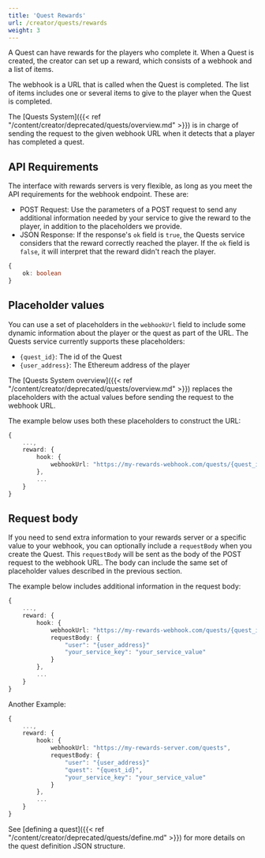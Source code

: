 ```yaml
---
title: 'Quest Rewards'
url: /creator/quests/rewards
weight: 3
---
```


A Quest can have rewards for the players who complete it. When a Quest is created, the creator can set up a reward, which consists of a webhook and a list of items.

The webhook is a URL that is called when the Quest is completed. The list of items includes one or several items to give to the player when the Quest is completed.

The [Quests System]({{< ref "/content/creator/deprecated/quests/overview.md" >}}) is in charge of sending the request to the given webhook URL when it detects that a player has completed a quest.

## API Requirements

The interface with rewards servers is very flexible, as long as you meet the API requirements for the webhook endpoint. These are:

- POST Request: Use the parameters of a POST request to send any additional information needed by your service to give the reward to the player, in addition to the placeholders we provide.
- JSON Response: If the response's `ok` field is `true`, the Quests service considers that the reward correctly reached the player. If the `ok` field is `false`, it will interpret that the reward didn't reach the player.

```typescript
{
	ok: boolean
}
```

## Placeholder values

You can use a set of placeholders in the `webhookUrl` field to include some dynamic information about the player or the quest as part of the URL. The Quests service currently supports these placeholders:

- `{quest_id}`: The id of the Quest
- `{user_address}`: The Ethereum address of the player

The [Quests System overview]({{< ref "/content/creator/deprecated/quests/overview.md" >}}) replaces the placeholders with the actual values before sending the request to the webhook URL.

The example below uses both these placeholders to construct the URL:

```typescript
{
    ...,
    reward: {
        hook: {
            webhookUrl: "https://my-rewards-webhook.com/quests/{quest_id}/user/{user_address}",
        },
        ...
    }
}
```

## Request body

If you need to send extra information to your rewards server or a specific value to your webhook, you can optionally include a `requestBody` when you create the Quest. This `requestBody` will be sent as the body of the POST request to the webhook URL. The body can include the same set of placeholder values described in the previous section.

The example below includes additional information in the request body:

```typescript
{
    ...,
    reward: {
        hook: {
            webhookUrl: "https://my-rewards-webhook.com/quests/{quest_id}",
            requestBody: {
                "user": "{user_address}"
                "your_service_key": "your_service_value"
            }
        },
        ...
    }
}
```

Another Example:

```typescript
{
    ...,
    reward: {
        hook: {
            webhookUrl: "https://my-rewards-server.com/quests",
            requestBody: {
                "user": "{user_address}"
                "quest": "{quest_id}",
                "your_service_key": "your_service_value"
            }
        },
        ...
    }
}
```

See [defining a quest]({{< ref "/content/creator/deprecated/quests/define.md" >}}) for more details on the quest definition JSON structure.
